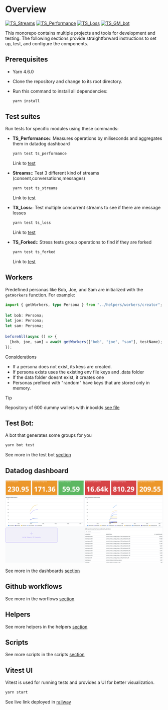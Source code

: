# Overview

[![TS_Streams](https://github.com/ephemeraHQ/qa-testing/actions/workflows/TS_Streams.yml/badge.svg)](https://github.com/ephemeraHQ/qa-testing/actions/workflows/TS_Streams.yml)
[![TS_Performance](https://github.com/ephemeraHQ/qa-testing/actions/workflows/TS_Performance.yml/badge.svg)](https://github.com/ephemeraHQ/qa-testing/actions/workflows/TS_Performance.yml)
[![TS_Loss](https://github.com/ephemeraHQ/qa-testing/actions/workflows/TS_Loss.yml/badge.svg)](https://github.com/ephemeraHQ/qa-testing/actions/workflows/TS_Loss.yml)
[![TS_GM_bot](https://github.com/ephemeraHQ/qa-testing/actions/workflows/TS_GM_bot.yml/badge.svg)](https://github.com/ephemeraHQ/qa-testing/actions/workflows/TS_GM_bot.yml)

This monorepo contains multiple projects and tools for development and testing. The following sections provide straightforward instructions to set up, test, and configure the components.

## Prerequisites

- Yarn 4.6.0
- Clone the repository and change to its root directory.
- Run this command to install all dependencies:

  ```bash
  yarn install
  ```

## Test suites

Run tests for specific modules using these commands:

- **TS_Performance:**: Measures operations by miliseconds and aggregates them in datadog dashboard

  ```bash
  yarn test ts_performance
  ```

  Link to [test](./tests/TS_Performance.test.ts)

- **Streams:**: Test 3 different kind of streams (consent,conversations,messages)

  ```bash
  yarn test ts_streams
  ```

  Link to [test](./tests/TS_Streams.test.ts)

- **TS_Loss:**: Test multiple concurrent streams to see if there are message losses

  ```bash
  yarn test ts_loss
  ```

  Link to [test](./tests/TS_Loss.test.ts)

- **TS_Forked:**: Stress tests group operations to find if they are forked

  ```bash
  yarn test ts_forked
  ```

  Link to [test](./tests/TS_Forked.test.ts)

## Workers

Predefined personas like Bob, Joe, and Sam are initialized with the `getWorkers` function. For example:

```typescript
import { getWorkers, type Persona } from "../helpers/workers/creator";

let bob: Persona;
let joe: Persona;
let sam: Persona;

beforeAll(async () => {
  [bob, joe, sam] = await getWorkers(["bob", "joe", "sam"], testName);
});
```

Considerations

- If a persona does not exist, its keys are created.
- If persona exists uses the existing env file keys and .data folder
- If the data folder doesnt exist, it creates one
- Personas prefixed with "random" have keys that are stored only in memory.

> [!TIP]
> Repository of 600 dummy wallets with inboxIds [see file](./helpers/generated-inboxes.json)

## Test Bot:

A bot that generates some groups for you

```bash
yarn bot test
```

See more in the test bot [section](./bots/test/)

## Datadog dashboard

![](/media/datadog.png)

See more in the dashboards [section](./dashboards/)

## Github workflows

See more in the worflows [section](/.github/workflows)

## Helpers

See more helpers in the helpers [section](./helpers/)

## Scripts

See more scripts in the scripts [section](./scripts/)

## Vitest UI

Vitest is used for running tests and provides a UI for better visualization.

```bash
yarn start
```

See live link deployed in [railway](https://ephemera-test.up.railway.app/__vitest__/#/)
